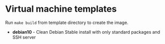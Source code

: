 # Virtual machine templates

Run `make build` from template directory to create the image.

- **debian10** - Clean Debian Stable install with only standard packages and
  SSH server
